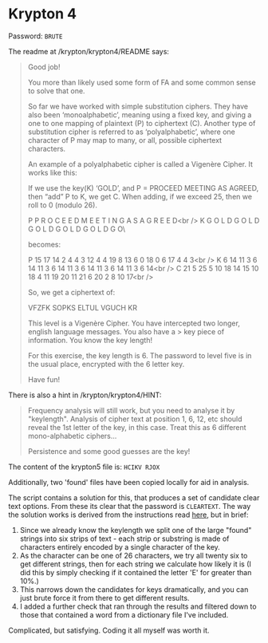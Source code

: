 # Krypton 4

Password: `BRUTE`

The readme at /krypton/krypton4/README says:

> Good job!
> 
> You more than likely used some form of FA and some common sense to solve that one.
> 
> So far we have worked with simple substitution ciphers. They have also been ‘monoalphabetic’, meaning using a fixed key, and giving a one to one mapping of plaintext (P) to ciphertext (C). Another type of substitution cipher is referred to as ‘polyalphabetic’, where one character of P may map to many, or all, possible ciphertext characters.
> 
> An example of a polyalphabetic cipher is called a Vigenère Cipher. It works like this:
> 
> If we use the key(K) ‘GOLD’, and P = PROCEED MEETING AS AGREED, then “add” P to K, we get C. When adding, if we exceed 25, then we roll to 0 (modulo 26).
> 
> P P R O C E E D M E E T I N G A S A G R E E D\<br />
> K G O L D G O L D G O L D G O L D G O L D G O\
> 
> becomes:
> 
> P 15 17 14 2 4 4 3 12 4 4 19 8 13 6 0 18 0 6 17 4 4 3\<br />
> K 6 14 11 3 6 14 11 3 6 14 11 3 6 14 11 3 6 14 11 3 6 14\<br />
> C 21 5 25 5 10 18 14 15 10 18 4 11 19 20 11 21 6 20 2 8 10 17\<br />
> 
> So, we get a ciphertext of:
> 
> VFZFK SOPKS ELTUL VGUCH KR
> 
> This level is a Vigenère Cipher. You have intercepted two longer, english language messages. You also have a > key piece of information. You know the key length!
> 
> For this exercise, the key length is 6. The password to level five is in the usual place, encrypted with the 6 letter key.
> 
> Have fun!

There is also a hint in /krypton/krypton4/HINT:

> Frequency analysis will still work, but you need to analyse it
by "keylength".  Analysis of cipher text at position 1, 6, 12, etc
should reveal the 1st letter of the key, in this case.  Treat this as
6 different mono-alphabetic ciphers...
> 
> Persistence and some good guesses are the key!

The content of the krypton5 file is: `HCIKV RJOX`

Additionally, two 'found' files have been copied locally for aid in analysis.

The script contains a solution for this, that produces a set of candidate clear text options. From these its clear that the password is `CLEARTEXT`. The way the solution works is derived from the instructions read [here](https://inventwithpython.com/hacking/chapter21.html), but in brief: 

1. Since we already know the keylength we split one of the large "found" strings into six strips of text - each strip or substring is made of characters entirely encoded by a single character of the key. 
2. As the character can be one of 26 characters, we try all twenty six to get different strings, then for each string we calculate how likely it is (I did this by simply checking if it contained the letter 'E' for greater than 10%.)
3. This narrows down the candidates for keys dramatically, and you can just brute force it from there to get different results.
4. I added a further check that ran through the results and filtered down to those that contained a word from a dictionary file I've included.

Complicated, but satisfying. Coding it all myself was worth it.